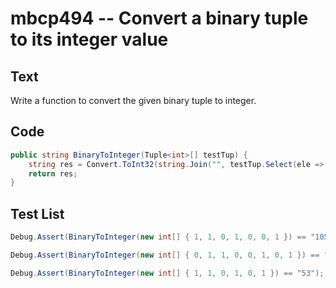 # mbcp494 -- Convert a binary tuple to its integer value

## Text

Write a function to convert the given binary tuple to integer.

## Code

```csharp
public string BinaryToInteger(Tuple<int>[] testTup) {
    string res = Convert.ToInt32(string.Join("", testTup.Select(ele => ele.ToString())), 2).ToString();
    return res;
}
```

## Test List

```csharp
Debug.Assert(BinaryToInteger(new int[] { 1, 1, 0, 1, 0, 0, 1 }) == "105");
```

```csharp
Debug.Assert(BinaryToInteger(new int[] { 0, 1, 1, 0, 0, 1, 0, 1 }) == "101");
```

```csharp
Debug.Assert(BinaryToInteger(new int[] { 1, 1, 0, 1, 0, 1 }) == "53");
```
